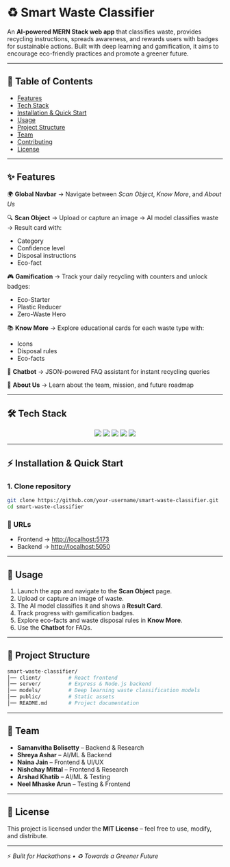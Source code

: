 # ♻️ Smart Waste Classifier  

An **AI-powered MERN Stack web app** that classifies waste, provides recycling instructions, spreads awareness, and rewards users with badges for sustainable actions. Built with deep learning and gamification, it aims to encourage eco-friendly practices and promote a greener future.  

---

## 📑 Table of Contents  
- [Features](#-features)  
- [Tech Stack](#-tech-stack)  
- [Installation & Quick Start](#-installation--quick-start)  
- [Usage](#-usage)  
- [Project Structure](#-project-structure)  
- [Team](#-team)  
- [Contributing](#-contributing)  
- [License](#-license)  

---

## ✨ Features  

🌍 **Global Navbar** → Navigate between *Scan Object*, *Know More*, and *About Us*  

🔍 **Scan Object** → Upload or capture an image → AI model classifies waste → Result card with:  
- Category  
- Confidence level  
- Disposal instructions  
- Eco-fact  

🎮 **Gamification** → Track your daily recycling with counters and unlock badges:  
- Eco-Starter  
- Plastic Reducer  
- Zero-Waste Hero  

📚 **Know More** → Explore educational cards for each waste type with:  
- Icons  
- Disposal rules  
- Eco-facts  

💬 **Chatbot** → JSON-powered FAQ assistant for instant recycling queries  

👥 **About Us** → Learn about the team, mission, and future roadmap  

---

## 🛠️ Tech Stack  

<p align="center">  
  <img src="https://img.shields.io/badge/MongoDB-4EA94B?style=for-the-badge&logo=mongodb&logoColor=white"/>  
  <img src="https://img.shields.io/badge/Express.js-000000?style=for-the-badge&logo=express&logoColor=white"/>  
  <img src="https://img.shields.io/badge/React-20232A?style=for-the-badge&logo=react&logoColor=61DAFB"/>  
  <img src="https://img.shields.io/badge/Node.js-43853D?style=for-the-badge&logo=node.js&logoColor=white"/>  
  <img src="https://img.shields.io/badge/Deep%20Learning-FF6F00?style=for-the-badge&logo=tensorflow&logoColor=white"/>  
</p>  

---

## ⚡ Installation & Quick Start  

### 1. Clone repository
```bash
git clone https://github.com/your-username/smart-waste-classifier.git
cd smart-waste-classifier

```
### 🔗 URLs  

- Frontend → [http://localhost:5173](http://localhost:5173)  
- Backend → [http://localhost:5050](http://localhost:5050)  

---

## 🚀 Usage  

1. Launch the app and navigate to the **Scan Object** page.  
2. Upload or capture an image of waste.  
3. The AI model classifies it and shows a **Result Card**.  
4. Track progress with gamification badges.  
5. Explore eco-facts and waste disposal rules in **Know More**.  
6. Use the **Chatbot** for FAQs.  

---

## 📂 Project Structure  

```bash
smart-waste-classifier/
│── client/         # React frontend
│── server/         # Express & Node.js backend
│── models/         # Deep learning waste classification models
│── public/         # Static assets
│── README.md       # Project documentation

```

---

## 👥 Team  

- **Samanvitha Bolisetty** – Backend & Research 
- **Shreya Ashar** – AI/ML & Backend 
- **Naina Jain** – Frontend & UI/UX 
- **Nishchay Mittal** – Frontend & Research 
- **Arshad Khatib** – AI/ML & Testing
- **Neel Mhaske Arun** – Testing & Frontend

---

## 📜 License  

This project is licensed under the **MIT License** – feel free to use, modify, and distribute.  

---

⚡ *Built for Hackathons • ♻️ Towards a Greener Future*  


